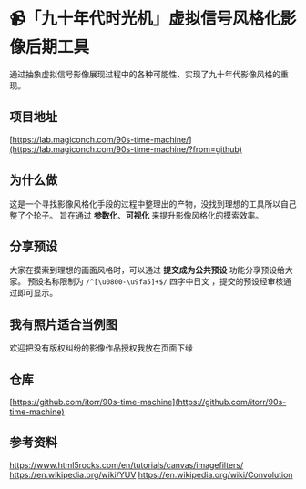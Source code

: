 # 📹「九十年代时光机」虚拟信号风格化影像后期工具

通过抽象虚拟信号影像展现过程中的各种可能性、实现了九十年代影像风格的重现。

## 项目地址
[https://lab.magiconch.com/90s-time-machine/](https://lab.magiconch.com/90s-time-machine/?from=github)

## 为什么做
这是一个寻找影像风格化手段的过程中整理出的产物，没找到理想的工具所以自己整了个轮子。
旨在通过 **参数化**、**可视化** 来提升影像风格化的摸索效率。

## 分享预设
大家在摸索到理想的画面风格时，可以通过 **提交成为公共预设** 功能分享预设给大家。
预设名称限制为 `/^[\u0800-\u9fa5]+$/` 四字中日文 ，提交的预设经审核通过即可显示。

## 我有照片适合当例图
欢迎把没有版权纠纷的影像作品授权我放在页面下缘

## 仓库
[https://github.com/itorr/90s-time-machine](https://github.com/itorr/90s-time-machine)

## 参考资料
https://www.html5rocks.com/en/tutorials/canvas/imagefilters/
https://en.wikipedia.org/wiki/YUV
https://en.wikipedia.org/wiki/Convolution